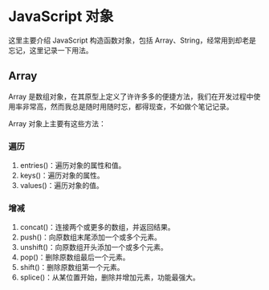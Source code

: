 # JavaScript 对象

这里主要介绍 JavaScript 构造函数对象，包括 Array、String，经常用到却老是忘记，这里记录一下用法。

## Array

Array 是数组对象，在其原型上定义了许许多多的便捷方法，我们在开发过程中使用率非常高，然而我总是随时用随时忘，都得现查，不如做个笔记记录。

Array 对象上主要有这些方法：

### 遍历

1. entries()：遍历对象的属性和值。
2. keys()：遍历对象的属性。
3. values()：遍历对象的值。

### 增减

1. concat()：连接两个或更多的数组，并返回结果。
2. push()：向原数组末尾添加一个或多个元素。
3. unshift()：向原数组开头添加一个或多个元素。
4. pop()：删除原数组最后一个元素。
5. shift()：删除原数组第一个元素。
6. splice()：从某位置开始，删除并增加元素，功能最强大。

###
